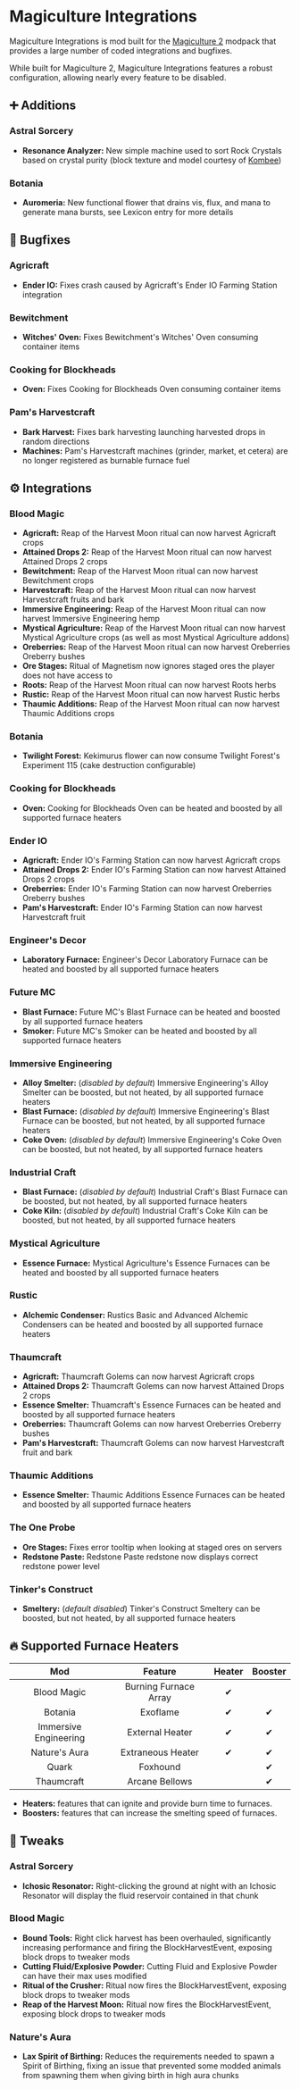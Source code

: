 # Magiculture Integrations

Magiculture Integrations is mod built for the [Magiculture 2](https://www.curseforge.com/minecraft/modpacks/magiculture-2) modpack that provides a large number of coded integrations and bugfixes.

While built for Magiculture 2, Magiculture Integrations features a robust configuration, allowing nearly every feature to be disabled.

## **➕ Additions**
### **Astral Sorcery**
- **Resonance Analyzer:** New simple machine used to sort Rock Crystals based on crystal purity (block texture and model courtesy of [Kombee](https://www.curseforge.com/members/kombee))
### **Botania**
- **Auromeria:** New functional flower that drains vis, flux, and mana to generate mana bursts, see Lexicon entry for more details

## **🐞 Bugfixes**
### **Agricraft**
- **Ender IO:**  Fixes crash caused by Agricraft's Ender IO Farming Station integration
### **Bewitchment**
- **Witches' Oven:** Fixes Bewitchment's Witches' Oven consuming container items
### **Cooking for Blockheads**
- **Oven:** Fixes Cooking for Blockheads Oven consuming container items
### **Pam's Harvestcraft**
- **Bark Harvest:** Fixes bark harvesting launching harvested drops in random directions
- **Machines:** Pam's Harvestcraft machines (grinder, market, et cetera) are no longer registered as burnable furnace fuel

## **⚙ Integrations**
### **Blood Magic**
- **Agricraft:** Reap of the Harvest Moon ritual can now harvest Agricraft crops
- **Attained Drops 2:** Reap of the Harvest Moon ritual can now harvest Attained Drops 2 crops
- **Bewitchment:** Reap of the Harvest Moon ritual can now harvest Bewitchment crops
- **Harvestcraft:** Reap of the Harvest Moon ritual can now harvest Harvestcraft fruits and bark
- **Immersive Engineering:** Reap of the Harvest Moon ritual can now harvest Immersive Engineering hemp
- **Mystical Agriculture:** Reap of the Harvest Moon ritual can now harvest Mystical Agriculture crops (as well as most Mystical Agriculture addons)
- **Oreberries:** Reap of the Harvest Moon ritual can now harvest Oreberries Oreberry bushes
- **Ore Stages:** Ritual of Magnetism now ignores staged ores the player does not have access to
- **Roots:** Reap of the Harvest Moon ritual can now harvest Roots herbs
- **Rustic:** Reap of the Harvest Moon ritual can now harvest Rustic herbs
- **Thaumic Additions:** Reap of the Harvest Moon ritual can now harvest Thaumic Additions crops
### **Botania**
- **Twilight Forest:** Kekimurus flower can now consume Twilight Forest's Experiment 115 (cake destruction configurable)
### **Cooking for Blockheads**
- **Oven:** Cooking for Blockheads Oven can be heated and boosted by all supported furnace heaters
### **Ender IO**
- **Agricraft:** Ender IO's Farming Station can now harvest Agricraft crops
- **Attained Drops 2:** Ender IO's Farming Station can now harvest Attained Drops 2 crops
- **Oreberries:** Ender IO's Farming Station can now harvest Oreberries Oreberry bushes
- **Pam's Harvestcraft:** Ender IO's Farming Station can now harvest Harvestcraft fruit
### **Engineer's Decor**
- **Laboratory Furnace:** Engineer's Decor Laboratory Furnace can be heated and boosted by all supported furnace heaters
### **Future MC**
- **Blast Furnace:** Future MC's Blast Furnace can be heated and boosted by all supported furnace heaters
- **Smoker:** Future MC's Smoker can be heated and boosted by all supported furnace heaters
### **Immersive Engineering**
- **Alloy Smelter:** (*disabled by default*) Immersive Engineering's Alloy Smelter can be boosted, but not heated, by all supported furnace heaters
- **Blast Furnace:** (*disabled by default*) Immersive Engineering's Blast Furnace can be boosted, but not heated, by all supported furnace heaters
- **Coke Oven:** (*disabled by default*) Immersive Engineering's Coke Oven can be boosted, but not heated, by all supported furnace heaters
### **Industrial Craft**
- **Blast Furnace:** (*disabled by default*) Industrial Craft's Blast Furnace can be boosted, but not heated, by all supported furnace heaters
- **Coke Kiln:** (*disabled by default*) Industrial Craft's Coke Kiln can be boosted, but not heated, by all supported furnace heaters
### **Mystical Agriculture**
- **Essence Furnace:** Mystical Agriculture's Essence Furnaces can be heated and boosted by all supported furnace heaters
### **Rustic**
- **Alchemic Condenser:** Rustics Basic and Advanced Alchemic Condensers can be heated and boosted by all supported furnace heaters
### **Thaumcraft**
- **Agricraft:** Thaumcraft Golems can now harvest Agricraft crops
- **Attained Drops 2:** Thaumcraft Golems can now harvest Attained Drops 2 crops
- **Essence Smelter:** Thuamcraft's Essence Furnaces can be heated and boosted by all supported furnace heaters
- **Oreberries:** Thaumcraft Golems can now harvest Oreberries Oreberry bushes
- **Pam's Harvestcraft:** Thaumcraft Golems can now harvest Harvestcraft fruit and bark
### **Thaumic Additions**
- **Essence Smelter:** Thaumic Additions Essence Furnaces can be heated and boosted by all supported furnace heaters
### **The One Probe**
- **Ore Stages:** Fixes error tooltip when looking at staged ores on servers
- **Redstone Paste:** Redstone Paste redstone now displays correct redstone power level
### **Tinker's Construct**
- **Smeltery:** (*default disabled*) Tinker's Construct Smeltery can be boosted, but not heated, by all supported furnace heaters

## **🔥 Supported Furnace Heaters**

|          Mod          |        Feature        | Heater | Booster |
|:---------------------:|:---------------------:|:------:|:-------:|
|      Blood Magic      | Burning Furnace Array |   ✔    |         |
|        Botania        |       Exoflame        |   ✔    |    ✔    |
| Immersive Engineering |    External Heater    |   ✔    |    ✔    |
|     Nature's Aura     |   Extraneous Heater   |   ✔    |    ✔    |
|         Quark         |       Foxhound        |        |    ✔    |
|      Thaumcraft       |    Arcane Bellows     |        |    ✔    |

- **Heaters:** features that can ignite and provide burn time to furnaces.
- **Boosters:** features that can increase the smelting speed of furnaces.

## **🔧 Tweaks**
### **Astral Sorcery**
- **Ichosic Resonator:** Right-clicking the ground at night with an Ichosic Resonator will display the fluid reservoir contained in that chunk
### **Blood Magic**
- **Bound Tools:** Right click harvest has been overhauled, significantly increasing performance and firing the BlockHarvestEvent, exposing block drops to tweaker mods
- **Cutting Fluid/Explosive Powder:** Cutting Fluid and Explosive Powder can have their max uses modified
- **Ritual of the Crusher:** Ritual now fires the BlockHarvestEvent, exposing block drops to tweaker mods
- **Reap of the Harvest Moon:** Ritual now fires the BlockHarvestEvent, exposing block drops to tweaker mods
### **Nature's Aura**
- **Lax Spirit of Birthing:** Reduces the requirements needed to spawn a Spirit of Birthing, fixing an issue that prevented some modded animals from spawning them when giving birth in high aura chunks
